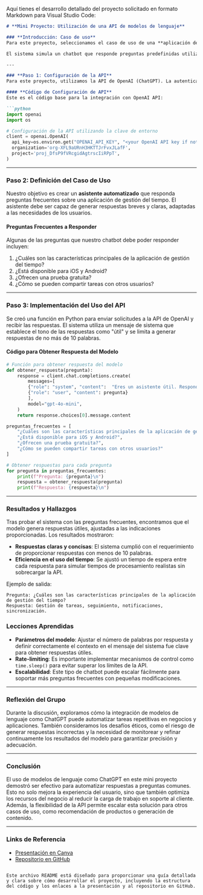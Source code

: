 Aquí tienes el desarrollo detallado del proyecto solicitado en formato Markdown para Visual Studio Code:

```markdown
# **Mini Proyecto: Utilización de una API de modelos de lenguaje**

### **Introducción: Caso de uso**
Para este proyecto, seleccionamos el caso de uso de una **aplicación de preguntas frecuentes**. El objetivo es automatizar la respuesta a preguntas comunes mediante el uso de un modelo de lenguaje como GPT-4. Esto permite a una empresa brindar soporte instantáneo y eficiente a sus usuarios, ahorrando tiempo en consultas básicas, como disponibilidad de productos, funciones de la aplicación, entre otros.

El sistema simula un chatbot que responde preguntas predefinidas utilizando la API de OpenAI GPT. Se espera que las respuestas sean cortas y precisas, adaptándose a las limitaciones del caso de negocio.

---

### **Paso 1: Configuración de la API**
Para este proyecto, utilizamos la API de OpenAI (ChatGPT). La autenticación y las solicitudes a la API se manejan mediante claves API proporcionadas por OpenAI. Si decides utilizar otra API, como la de Hugging Face, el proceso de integración es similar, solo cambiando el método de autenticación y los endpoints.

#### **Código de Configuración de API**
Este es el código base para la integración con OpenAI API:

```python
import openai
import os

# Configuración de la API utilizando la clave de entorno
client = openai.OpenAI(
  api_key=os.environ.get("OPENAI_API_KEY", "<your OpenAI API key if not set as an env var>"),
  organization='org-XFL9aURnH3HKTTJrFvxJLafF',
  project='proj_DfsP9fVRcgidAgtrscIiRPpT',
)
```

---

### **Paso 2: Definición del Caso de Uso**
Nuestro objetivo es crear un **asistente automatizado** que responda preguntas frecuentes sobre una aplicación de gestión del tiempo. El asistente debe ser capaz de generar respuestas breves y claras, adaptadas a las necesidades de los usuarios.

#### Preguntas Frecuentes a Responder
Algunas de las preguntas que nuestro chatbot debe poder responder incluyen:

1. ¿Cuáles son las características principales de la aplicación de gestión del tiempo?
2. ¿Está disponible para iOS y Android?
3. ¿Ofrecen una prueba gratuita?
4. ¿Cómo se pueden compartir tareas con otros usuarios?

---

### **Paso 3: Implementación del Uso del API**

Se creó una función en Python para enviar solicitudes a la API de OpenAI y recibir las respuestas. El sistema utiliza un mensaje de sistema que establece el tono de las respuestas como "útil" y se limita a generar respuestas de no más de 10 palabras.

#### **Código para Obtener Respuesta del Modelo**
```python
# Función para obtener respuesta del modelo
def obtener_respuesta(pregunta):
    response = client.chat.completions.create(
        messages=[
        {"role": "system", "content":  "Eres un asistente útil. Responde con no más de 10 palabras."}, 
        {"role": "user", "content": pregunta}
        ],
        model="gpt-4o-mini",
    )
    return response.choices[0].message.content

preguntas_frecuentes = [
    "¿Cuáles son las características principales de la aplicación de gestión del tiempo?",
    "¿Está disponible para iOS y Android?",
    "¿Ofrecen una prueba gratuita?",
    "¿Cómo se pueden compartir tareas con otros usuarios?"
]

# Obtener respuestas para cada pregunta
for pregunta in preguntas_frecuentes:
    print(f"Pregunta: {pregunta}\n")
    respuesta = obtener_respuesta(pregunta)
    print(f"Respuesta: {respuesta}\n")
```

---

### **Resultados y Hallazgos**
Tras probar el sistema con las preguntas frecuentes, encontramos que el modelo genera respuestas útiles, ajustadas a las indicaciones proporcionadas. Los resultados mostraron:

- **Respuestas claras y concisas**: El sistema cumplió con el requerimiento de proporcionar respuestas con menos de 10 palabras.
- **Eficiencia en el uso del tiempo**: Se ajustó un tiempo de espera entre cada respuesta para simular tiempos de procesamiento realistas sin sobrecargar la API.

Ejemplo de salida:
```
Pregunta: ¿Cuáles son las características principales de la aplicación de gestión del tiempo?
Respuesta: Gestión de tareas, seguimiento, notificaciones, sincronización.
```

### **Lecciones Aprendidas**
- **Parámetros del modelo**: Ajustar el número de palabras por respuesta y definir correctamente el contexto en el mensaje del sistema fue clave para obtener respuestas útiles.
- **Rate-limiting**: Es importante implementar mecanismos de control como `time.sleep()` para evitar superar los límites de la API.
- **Escalabilidad**: Este tipo de chatbot puede escalar fácilmente para soportar más preguntas frecuentes con pequeñas modificaciones.

---

### **Reflexión del Grupo**
Durante la discusión, exploramos cómo la integración de modelos de lenguaje como ChatGPT puede automatizar tareas repetitivas en negocios y aplicaciones. También consideramos los desafíos éticos, como el riesgo de generar respuestas incorrectas y la necesidad de monitorear y refinar continuamente los resultados del modelo para garantizar precisión y adecuación.

---

### **Conclusión**
El uso de modelos de lenguaje como ChatGPT en este mini proyecto demostró ser efectivo para automatizar respuestas a preguntas comunes. Esto no solo mejora la experiencia del usuario, sino que también optimiza los recursos del negocio al reducir la carga de trabajo en soporte al cliente. Además, la flexibilidad de la API permite escalar esta solución para otros casos de uso, como recomendación de productos o generación de contenido.

---

### **Links de Referencia**
- [Presentación en Canva](https://www.canva.com/design/DAGTisfsW3o/7xddMaHEMyg-9hgYvdKULQ/edit)
- [Repositorio en GitHub](https://github.com/hugoortuno/models-apis-openai.git)
```

Este archivo README está diseñado para proporcionar una guía detallada y clara sobre cómo desarrollar el proyecto, incluyendo la estructura del código y los enlaces a la presentación y al repositorio en GitHub.